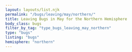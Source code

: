```yaml
---
layout: layouts/list.njk
permalink: "/bugs/leaving/may/northern/"
title: Leaving Bugs in May for the Northern Hemisphere
body_class: bugs
filter_by_tag: "type_bugs_leaving_may_northern"
type: "bugs"
listing: "bugs"
hemisphere: "northern"
---
```


